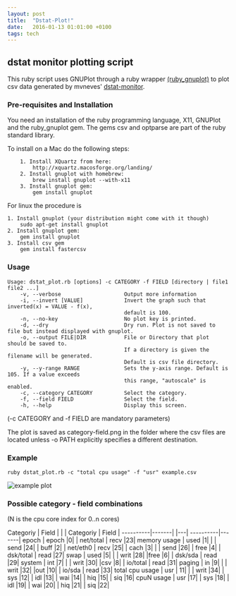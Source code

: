 ```yaml
---
layout: post
title:  "Dstat-Plot!"
date:   2016-01-13 01:01:00 +0100
tags: tech
---
```


## dstat monitor plotting script

This ruby script uses GNUPlot through a ruby wrapper [(ruby_gnuplot)](https://github.com/rdp/ruby_gnuplot/blob/master/README.textile) to plot csv data generated by mvneves' [dstat-monitor](https://github.com/mvneves/dstat-monitor).

### Pre-requisites and Installation

You need an installation of the ruby programming language, X11, GNUPlot and the ruby_gnuplot gem. The gems csv and optparse are part of the ruby standard library.

To install on a Mac do the following steps:

```
    1. Install XQuartz from here:
        http://xquartz.macosforge.org/landing/
    2. Install gnuplot with homebrew:
        brew install gnuplot --with-x11
    3. Install gnuplot gem:
        gem install gnuplot
```

For linux the procedure is

```
1. Install gnuplot (your distribution might come with it though)
    sudo apt-get install gnuplot
2. Install gnuplot gem:
    gem install gnuplot
3. Install csv gem
    gem install fastercsv
```

### Usage

```
Usage: dstat_plot.rb [options] -c CATEGORY -f FIELD [directory | file1 file2 ...]
    -v, --verbose                    Output more information
    -i, --invert [VALUE]             Invert the graph such that inverted(x) = VALUE - f(x),
                                     default is 100.
    -n, --no-key                     No plot key is printed.
    -d, --dry                        Dry run. Plot is not saved to file but instead displayed with gnuplot.
    -o, --output FILE|DIR            File or Directory that plot should be saved to.
                                     If a directory is given the filename will be generated.
                                     Default is csv file directory.
    -y, --y-range RANGE              Sets the y-axis range. Default is 105. If a value exceeds
                                     this range, "autoscale" is enabled.
    -c, --category CATEGORY          Select the category.
    -f, --field FIELD                Select the field.
    -h, --help                       Display this screen.
```

(-c CATEGORY and -f FIELD are mandatory parameters)

The plot is saved as category-field.png in the folder where the csv files are located unless -o PATH explicitly specifies a different destination.

### Example

```
ruby dstat_plot.rb -c "total cpu usage" -f "usr" example.csv
```
![example plot](http://i.imgur.com/Gfo5rfH.png)

### Possible category - field combinations

(N is the cpu core index for 0..n cores)

Categoriy | Field | |   | Categoriy | Field |
----------|-------| |---| ----------|-------|
epoch     | epoch |0|   | net/total | recv |23|
memory usage | used |1| |           | send |24|
          | buff  |2|   | net/eth0  | recv |25|
          | cach  |3|   |           | send |26|
          | free  |4|   | dsk/total | read |27|
swap      | used  |5|   |           | writ |28|
          |free   |6|   | dsk/sda   | read |29|
system    | int   |7|   |           | writ |30|
          |csv    |8|   | io/total  | read |31|
paging    | in    |9|   |           | writ |32|
          |out    |10|   | io/sda    | read |33|
total cpu usage   | usr | 11| |       | writ |34|
          | sys   |12|
          | idl   |13|
          | wai   |14|
          | hiq   |15|
          | siq   |16|
cpuN usage | usr  |17|
          | sys   |18|
          | idl   |19|
          | wai   |20|
          | hiq   |21|
          | siq   |22|
